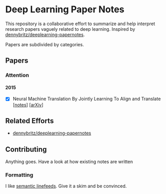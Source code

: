 # Deep Learning Paper Notes

This repository is a collaborative effort
to summarize and help interpret research papers
vaguely related to deep learning.
Inspired by
[dennybritz/deeplearning-papernotes](https://github.com/dennybritz/deeplearning-papernotes).

Papers are subdivided by categories.

## Papers

### Attention

#### 2015

- [x] Neural Machine Translation By Jointly Learning To Align and Translate
  [[notes](attention/2015_bahdanau_neural-machine-translation-by-jointly-learning-to-align-and-translate.md)]
  [[arXiv](https://arxiv.org/abs/1409.0473)]


## Related Efforts

- [dennybritz/deeplearning-papernotes](https://github.com/dennybritz/deeplearning-papernotes)

## Contributing

Anything goes. Have a look at how existing notes are written

### Formatting
I like
[semantic linefeeds](http://rhodesmill.org/brandon/2012/one-sentence-per-line/).
Give it a skim and be convinced.

